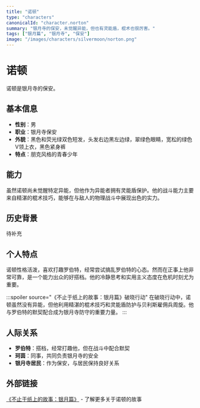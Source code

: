 ```yaml
---
title: "诺顿"
type: "characters"
canonicalId: "character.norton"
summary: "银月寺的保安，未觉醒异能，但也有灵能盾，棍术也很厉害。"
tags: ["银月篇", "银月寺", "保安"]
image: "/images/characters/silvermoon/norton.png"
---
```


# 诺顿

诺顿是银月寺的保安。

## 基本信息

- **性别**：男
- **职业**：银月寺保安
- **外貌**：黑色和荧光绿双色短发，头发右边黑左边绿，翠绿色眼睛，宽松的绿色V领上衣，黑色紧身裤
- **特点**：朋克风格的青春少年

## 能力

虽然诺顿尚未觉醒特定异能，但他作为异能者拥有灵能盾保护。他的战斗能力主要来自精湛的棍术技巧，能够在与敌人的物理战斗中展现出色的实力。

## 历史背景

待补充

## 个人特点

诺顿性格活泼，喜欢打趣罗伯特，经常尝试搞乱罗伯特的心态。然而在正事上他非常可靠，是一个能力出众的好搭档。他的冷静思考和实用主义态度在危机时刻尤为重要。

:::spoiler source="《不止于纸上的故事：银月篇》破晓行动"
在破晓行动中，诺顿虽然没有异能，但他利用精湛的棍术技巧和灵能盾防护与贝利斯雇佣兵周旋。他与罗伯特的默契配合成为银月寺防守的重要力量。
:::

## 人际关系

- **罗伯特**：搭档，经常打趣他，但在战斗中配合默契
- **珂茵**：同事，共同负责银月寺的安全
- **银月寺居民**：作为保安，与居民保持良好关系

## 外部链接

[《不止于纸上的故事：银月篇》](https://tobenot.itch.io/beyond-books) - 了解更多关于诺顿的故事
